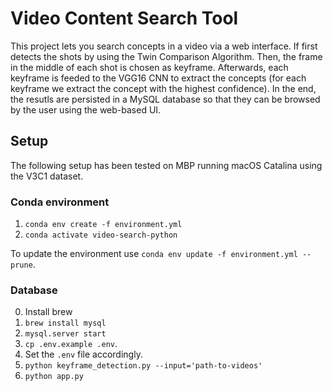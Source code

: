 # Video Content Search Tool
This project lets you search concepts in a video via a web interface. If first detects the shots by using the Twin Comparison Algorithm. Then, the frame in the middle of each shot is chosen as keyframe. Afterwards, each keyframe is feeded to the VGG16 CNN to extract the concepts (for each keyframe we extract the concept with the highest confidence). In the end, the resutls are persisted in a MySQL database so that they can be browsed by the user using the web-based UI.

## Setup
The following setup has been tested on MBP running macOS Catalina using the V3C1 dataset.
### Conda environment
1. `conda env create -f environment.yml`
2. `conda activate video-search-python`

To update the environment use `conda env update -f environment.yml --prune`.

### Database
0. Install brew
1. `brew install mysql`
2. `mysql.server start`
3. `cp .env.example .env`.
4. Set the `.env` file accordingly.
5. `python keyframe_detection.py --input='path-to-videos'`
6. `python app.py`
